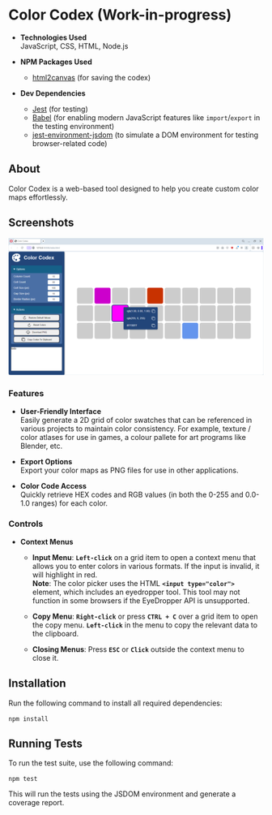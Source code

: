 # Color Codex (Work-in-progress)

- **Technologies Used**<br/>
JavaScript, CSS, HTML, Node.js

- **NPM Packages Used**<br/>
    - [html2canvas](https://www.npmjs.com/package/html2canvas) (for saving the codex)

- **Dev Dependencies**<br/>
    - [Jest](https://www.npmjs.com/package/jest) (for testing)<br/>
    - [Babel](https://babeljs.io/) (for enabling modern JavaScript features like `import`/`export` in the testing environment)<br/>
    - [jest-environment-jsdom](https://www.npmjs.com/package/jest-environment-jsdom) (to simulate a DOM environment for testing browser-related code)<br/>

## About

Color Codex is a web-based tool designed to help you create custom color maps effortlessly.

## Screenshots
![screenshot-01](https://github.com/CraigMason19/Color-Codex/blob/master/screenshots/screen-1.png)

### Features

- **User-Friendly Interface**<br/>
Easily generate a 2D grid of color swatches that can be referenced in various projects to maintain color consistency. For example, texture / color atlases for use in games, a colour pallete for art programs like Blender, etc.

- **Export Options**<br/>
Export your color maps as PNG files for use in other applications.

- **Color Code Access**<br/>
Quickly retrieve HEX codes and RGB values (in both the 0-255 and 0.0-1.0 ranges) for each color.

### Controls
- **Context Menus**<br/>
    - **Input Menu**: **`Left-click`** on a grid item to open a context menu that allows you to enter colors in various formats. If the input is invalid, it will highlight in red.  
    **Note**: The color picker uses the HTML **`<input type="color">`** element, which includes an eyedropper tool. This tool may not function in some browsers if the EyeDropper API is unsupported.
      
    - **Copy Menu**: **`Right-click`** or press **`CTRL + C`** over a grid item to open the copy menu. **`Left-click`** in the menu to copy the relevant data to the clipboard.

    - **Closing Menus**: Press **`ESC`** or **`Click`** outside the context menu to close it.

## Installation
Run the following command to install all required dependencies:
```
npm install
```

## Running Tests
To run the test suite, use the following command:
```
npm test
```
This will run the tests using the JSDOM environment and generate a coverage report.

